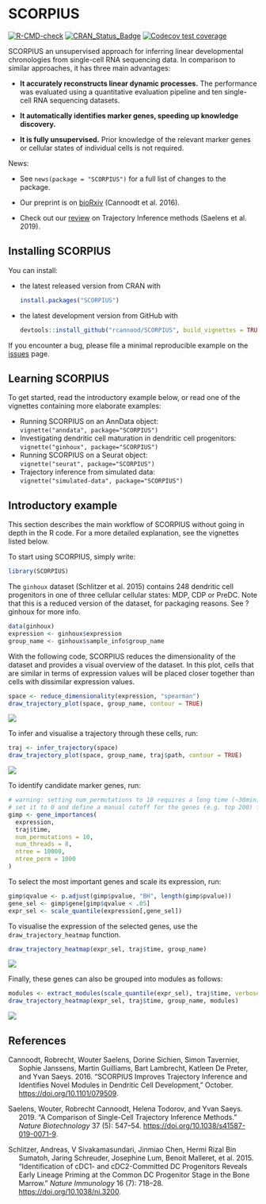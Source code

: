 
# SCORPIUS

<!-- badges: start -->

[![R-CMD-check](https://github.com/rcannood/SCORPIUS/actions/workflows/R-CMD-check.yaml/badge.svg)](https://github.com/rcannood/SCORPIUS/actions/workflows/R-CMD-check.yaml)
[![CRAN_Status_Badge](https://www.r-pkg.org/badges/version/SCORPIUS)](https://cran.r-project.org/package=SCORPIUS)
[![Codecov test
coverage](https://codecov.io/gh/rcannood/SCORPIUS/branch/master/graph/badge.svg)](https://app.codecov.io/gh/rcannood/SCORPIUS?branch=master)
<!-- badges: end -->

SCORPIUS an unsupervised approach for inferring linear developmental
chronologies from single-cell RNA sequencing data. In comparison to
similar approaches, it has three main advantages:

-   **It accurately reconstructs linear dynamic processes.** The
    performance was evaluated using a quantitative evaluation pipeline
    and ten single-cell RNA sequencing datasets.

-   **It automatically identifies marker genes, speeding up knowledge
    discovery.**

-   **It is fully unsupervised.** Prior knowledge of the relevant marker
    genes or cellular states of individual cells is not required.

News:

-   See `news(package = "SCORPIUS")` for a full list of changes to the
    package.

-   Our preprint is on
    [bioRxiv](https://biorxiv.org/content/early/2016/10/07/079509)
    (Cannoodt et al. 2016).

-   Check out our [review](https://dx.doi.org/10.1038/s41587-019-0071-9)
    on Trajectory Inference methods (Saelens et al. 2019).

## Installing SCORPIUS

You can install:

-   the latest released version from CRAN with

    ``` r
    install.packages("SCORPIUS")
    ```

-   the latest development version from GitHub with

    ``` r
    devtools::install_github("rcannood/SCORPIUS", build_vignettes = TRUE)
    ```

If you encounter a bug, please file a minimal reproducible example on
the [issues](https://github.com/rcannood/SCORPIUS/issues) page.

## Learning SCORPIUS

To get started, read the introductory example below, or read one of the
vignettes containing more elaborate examples:

-   Running SCORPIUS on an AnnData object:  
    `vignette("anndata", package="SCORPIUS")`
-   Investigating dendritic cell maturation in dendritic cell
    progenitors:  
    `vignette("ginhoux", package="SCORPIUS")`
-   Running SCORPIUS on a Seurat object:  
    `vignette("seurat", package="SCORPIUS")`
-   Trajectory inference from simulated data:  
    `vignette("simulated-data", package="SCORPIUS")`

## Introductory example

This section describes the main workflow of SCORPIUS without going in
depth in the R code. For a more detailed explanation, see the vignettes
listed below.

To start using SCORPIUS, simply write:

``` r
library(SCORPIUS)
```

The `ginhoux` dataset (Schlitzer et al. 2015) contains 248 dendritic
cell progenitors in one of three cellular cellular states: MDP, CDP or
PreDC. Note that this is a reduced version of the dataset, for packaging
reasons. See ?ginhoux for more info.

``` r
data(ginhoux)
expression <- ginhoux$expression
group_name <- ginhoux$sample_info$group_name
```

With the following code, SCORPIUS reduces the dimensionality of the
dataset and provides a visual overview of the dataset. In this plot,
cells that are similar in terms of expression values will be placed
closer together than cells with dissimilar expression values.

``` r
space <- reduce_dimensionality(expression, "spearman")
draw_trajectory_plot(space, group_name, contour = TRUE)
```

![](man/figures/README_reduce_dimensionality-1.png)<!-- -->

To infer and visualise a trajectory through these cells, run:

``` r
traj <- infer_trajectory(space)
draw_trajectory_plot(space, group_name, traj$path, contour = TRUE)
```

![](man/figures/README_infer_trajectory-1.png)<!-- -->

To identify candidate marker genes, run:

``` r
# warning: setting num_permutations to 10 requires a long time (~30min) to run!
# set it to 0 and define a manual cutoff for the genes (e.g. top 200) for a much shorter execution time.
gimp <- gene_importances(
  expression, 
  traj$time, 
  num_permutations = 10, 
  num_threads = 8, 
  ntree = 10000,
  ntree_perm = 1000
) 
```

To select the most important genes and scale its expression, run:

``` r
gimp$qvalue <- p.adjust(gimp$pvalue, "BH", length(gimp$pvalue))
gene_sel <- gimp$gene[gimp$qvalue < .05]
expr_sel <- scale_quantile(expression[,gene_sel])
```

To visualise the expression of the selected genes, use the
`draw_trajectory_heatmap` function.

``` r
draw_trajectory_heatmap(expr_sel, traj$time, group_name)
```

![](man/figures/README_visualise_tafs-1.png)<!-- -->

Finally, these genes can also be grouped into modules as follows:

``` r
modules <- extract_modules(scale_quantile(expr_sel), traj$time, verbose = F)
draw_trajectory_heatmap(expr_sel, traj$time, group_name, modules)
```

![](man/figures/README_moduled_tafs-1.png)<!-- -->

## References

<div id="refs" class="references csl-bib-body hanging-indent">

<div id="ref-Cannoodt2016" class="csl-entry">

Cannoodt, Robrecht, Wouter Saelens, Dorine Sichien, Simon Tavernier,
Sophie Janssens, Martin Guilliams, Bart Lambrecht, Katleen De Preter,
and Yvan Saeys. 2016. “SCORPIUS Improves Trajectory Inference and
Identifies Novel Modules in Dendritic Cell Development,” October.
<https://doi.org/10.1101/079509>.

</div>

<div id="ref-Saelens2019" class="csl-entry">

Saelens, Wouter, Robrecht Cannoodt, Helena Todorov, and Yvan Saeys.
2019. “A Comparison of Single-Cell Trajectory Inference Methods.”
*Nature Biotechnology* 37 (5): 547–54.
<https://doi.org/10.1038/s41587-019-0071-9>.

</div>

<div id="ref-Schlitzer2015" class="csl-entry">

Schlitzer, Andreas, V Sivakamasundari, Jinmiao Chen, Hermi Rizal Bin
Sumatoh, Jaring Schreuder, Josephine Lum, Benoit Malleret, et al. 2015.
“Identification of <span class="nocase">cDC</span>1- and <span
class="nocase">cDC</span>2-Committed DC Progenitors Reveals Early
Lineage Priming at the Common DC Progenitor Stage in the Bone Marrow.”
*Nature Immunology* 16 (7): 718–28. <https://doi.org/10.1038/ni.3200>.

</div>

</div>
